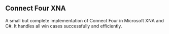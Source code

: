 ## Connect Four XNA

A small but complete implementation of Connect Four in Microsoft XNA and C#. It handles all win cases successfully and efficiently.